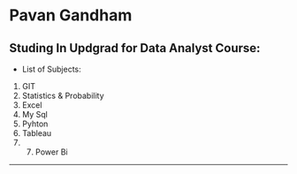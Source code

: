 # Pavan Gandham

## Studing In Updgrad for Data Analyst Course:

* List of Subjects:

1. GIT
2. Statistics & Probability
3. Excel
4. My Sql
5. Pyhton
6. Tableau
7. 7. Power Bi

___
